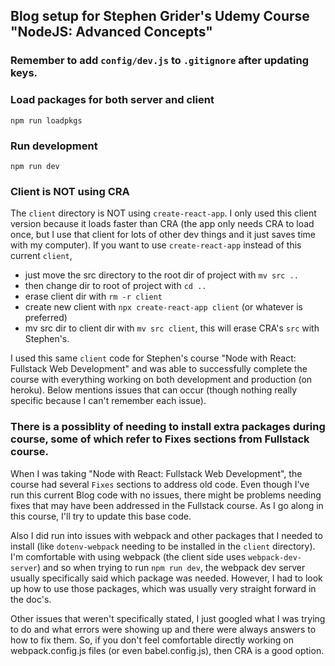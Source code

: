 ## Blog setup for Stephen Grider's Udemy Course "NodeJS: Advanced Concepts"

### Remember to add `config/dev.js` to `.gitignore` after updating keys.

### Load packages for both server and client

`npm run loadpkgs`

### Run development

`npm run dev`

### Client is NOT using CRA

The `client` directory is NOT using `create-react-app`.
I only used this client version because it loads faster than CRA (the app
only needs CRA to load once, but I use that client for lots of other dev things and it just saves time with my computer).
If you want to use `create-react-app` instead of this current `client`,

- just move the src directory to the root dir of project with `mv src ..`
- then change dir to root of project with `cd ..`
- erase client dir with `rm -r client`
- create new client with `npx create-react-app client` (or whatever is preferred)
- mv src dir to client dir with `mv src client`, this will erase CRA's `src` with Stephen's.

I used this same `client` code for Stephen's course "Node with React: Fullstack
Web Development" and was able to successfully complete the course with everything
working on both development and production (on heroku). Below mentions issues that
can occur (though nothing really specific because I can't remember each issue).

### There is a possiblity of needing to install extra packages during course, some of which refer to Fixes sections from Fullstack course.

When I was taking "Node with React: Fullstack Web Development", the course
had several `Fixes` sections to address old code. Even though I've run
this current Blog code with no issues, there might be problems needing
fixes that may have been addressed in the Fullstack course. As I go along in this course, I'll try to update this base code.

Also I did run into issues with webpack and other packages that I needed
to install (like `dotenv-webpack` needing to be installed in the `client`
directory). I'm comfortable with using webpack (the client side uses
`webpack-dev-server`) and so
when trying to run `npm run dev`, the webpack dev server usually specifically
said which package was needed. However, I had to look up how to use those packages,
which was usually very straight forward in the doc's.

Other issues that weren't specifically stated, I just googled what I was trying to
do and what errors were showing up and there were always answers to how to fix
them. So, if you don't feel comfortable directly working on webpack.config.js files (or even babel.config.js), then CRA is a good option.
